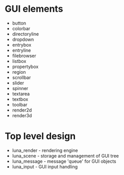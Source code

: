 
GUI elements
============

  - button
  - colorbar
  - directoryline
  - dropdown
  - entrybox
  - entryline
  - filebrowser
  - listbox
  - propertybox
  - region
  - scrollbar
  - slider
  - spinner
  - textarea
  - textbox
  - toolbar
  - render2d
  - render3d

Top level design
================

  - luna_render - rendering engine
  - luna_scene - storage and management of GUI tree
  - luna_message - message 'queue' for GUI objects
  - luna_input - GUI input handling
